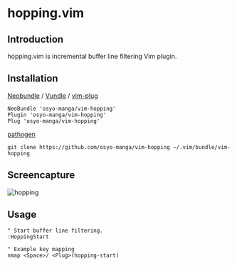 # hopping.vim

## Introduction

hopping.vim is incremental buffer line filtering Vim plugin.

## Installation

[Neobundle](https://github.com/Shougo/neobundle.vim) / [Vundle](https://github.com/gmarik/Vundle.vim) / [vim-plug](https://github.com/junegunn/vim-plug)

```vim
NeoBundle 'osyo-manga/vim-hopping'
Plugin 'osyo-manga/vim-hopping'
Plug 'osyo-manga/vim-hopping'
```

[pathogen](https://github.com/tpope/vim-pathogen)

```
git clone https://github.com/osyo-manga/vim-hopping ~/.vim/bundle/vim-hopping
```

## Screencapture

![hopping](https://cloud.githubusercontent.com/assets/214488/7200019/f35e6ce2-e533-11e4-8e12-061cb0c649b3.gif)

## Usage

```vim
" Start buffer line filtering.
:HoppingStart

" Example key mapping
nmap <Space>/ <Plug>(hopping-start)
```


